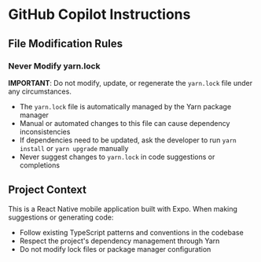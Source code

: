 # GitHub Copilot Instructions

## File Modification Rules

### Never Modify yarn.lock

**IMPORTANT**: Do not modify, update, or regenerate the `yarn.lock` file under any circumstances.

- The `yarn.lock` file is automatically managed by the Yarn package manager
- Manual or automated changes to this file can cause dependency inconsistencies
- If dependencies need to be updated, ask the developer to run `yarn install` or `yarn upgrade` manually
- Never suggest changes to `yarn.lock` in code suggestions or completions

## Project Context

This is a React Native mobile application built with Expo. When making suggestions or generating code:
- Follow existing TypeScript patterns and conventions in the codebase
- Respect the project's dependency management through Yarn
- Do not modify lock files or package manager configuration
